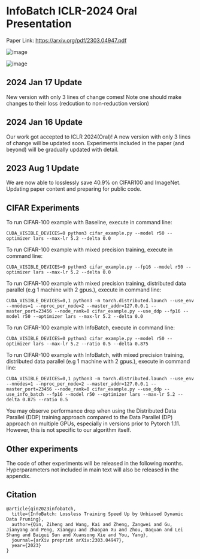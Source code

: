 # InfoBatch ICLR-2024 Oral Presentation
Paper Link: https://arxiv.org/pdf/2303.04947.pdf

![image](https://github.com/henryqin1997/InfoBatch/blob/master/figs/motivation.png) 

![image](https://github.com/henryqin1997/InfoBatch/blob/master/figs/pipeline.png)
## 2024 Jan 17 Update
New version with only 3 lines of change comes!  Note one should make changes to their loss (redcution to non-reduction version)

## 2024 Jan 16 Update
Our work got accepted to ICLR 2024(Oral)! A new version with only 3 lines of change will be updated soon. Experiments included in the paper (and beyond) will be gradually updated with detail.

## 2023 Aug 1 Update
We are now able to losslessly save 40.9% on CIFAR100 and ImageNet. Updating paper content and preparing for public code.

## CIFAR Experiments
To run CIFAR-100 example with Baseline, execute in command line:
```angular2html
CUDA_VISIBLE_DEVICES=0 python3 cifar_example.py --model r50 --optimizer lars --max-lr 5.2 --delta 0.0
```
To run CIFAR-100 example with mixed precision training, execute in command line:
```angular2html
CUDA_VISIBLE_DEVICES=0 python3 cifar_example.py --fp16 --model r50 --optimizer lars --max-lr 5.2 --delta 0.0
```
To run CIFAR-100 example with mixed precision training, distributed data parallel (e.g 1 machine with 2 gpus.), execute in command line:

```angular2html
CUDA_VISIBLE_DEVICES=0,1 python3 -m torch.distributed.launch --use_env --nnodes=1 --nproc_per_node=2 --master_addr=127.0.0.1 --master_port=23456 --node_rank=0 cifar_example.py --use_ddp --fp16 --model r50 --optimizer lars --max-lr 5.2 --delta 0.0
```

To run CIFAR-100 example with InfoBatch, execute in command line:
```angular2html
CUDA_VISIBLE_DEVICES=0 python3 cifar_example.py --model r50 --optimizer lars --max-lr 5.2 --ratio 0.5 --delta 0.875
```

To run CIFAR-100 example with InfoBatch, with mixed precision training, distributed data parallel (e.g 1 machine with 2 gpus.), execute in command line:
```angular2html
CUDA_VISIBLE_DEVICES=0,1 python3 -m torch.distributed.launch --use_env --nnodes=1 --nproc_per_node=2 --master_addr=127.0.0.1 --master_port=23456 --node_rank=0 cifar_example.py --use_ddp --use_info_batch --fp16 --model r50 --optimizer lars --max-lr 5.2 --delta 0.875 --ratio 0.5
```

You may observe performance drop when using the Distributed Data Parallel (DDP) training approach compared to the Data Parallel (DP) approach on multiple GPUs, especially in versions prior to Pytorch 1.11. However, this is not specific to our algorithm itself.

## Other experiments
The code of other experiments will be released in the following months. 
Hyperparameters not included in main text will also be released in the appendix.


## Citation
```angular2html
@article{qin2023infobatch,
  title={InfoBatch: Lossless Training Speed Up by Unbiased Dynamic Data Pruning},
  author={Qin, Ziheng and Wang, Kai and Zheng, Zangwei and Gu, Jianyang and Peng, Xiangyu and Zhaopan Xu and Zhou, Daquan and Lei Shang and Baigui Sun and Xuansong Xie and You, Yang},
  journal={arXiv preprint arXiv:2303.04947},
  year={2023}
}
```
